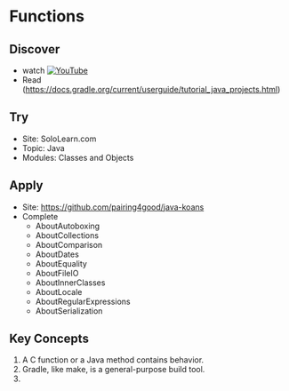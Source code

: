 # Functions

## Discover
- watch [![YouTube](https://i.ytimg.com/vi/QVMfHpoCjlU/default.jpg)](https://www.youtube.com/watch?v=QVMfHpoCjlU)
- Read (https://docs.gradle.org/current/userguide/tutorial_java_projects.html)
  

## Try
- Site: SoloLearn.com
- Topic: Java
- Modules: Classes and Objects

## Apply
- Site: https://github.com/pairing4good/java-koans
- Complete
  - AboutAutoboxing
  - AboutCollections
  - AboutComparison
  - AboutDates
  - AboutEquality
  - AboutFileIO
  - AboutInnerClasses
  - AboutLocale
  - AboutRegularExpressions
  - AboutSerialization

## Key Concepts
1. A C function or a Java method contains behavior.
1. Gradle, like make, is a general-purpose build tool.
1. 
